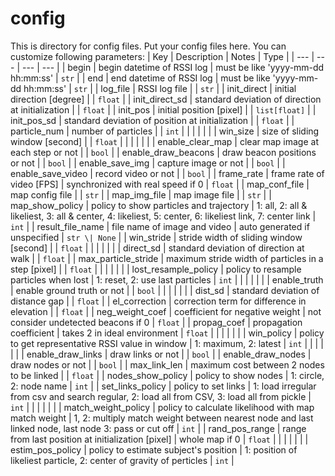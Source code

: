 # config

This is directory for config files.
Put your config files here.
You can customize following parameters:
| Key                  | Description                                          | Notes                                                                                                   | Type          |
| ---                  | ---                                                  | ---                                                                                                     | ---           |
| begin                | begin datetime of RSSI log                           | must be like 'yyyy-mm-dd hh:mm:ss'                                                                      | `str`         |
| end                  | end datetime of RSSI log                             | must be like 'yyyy-mm-dd hh:mm:ss'                                                                      | `str`         |
| log_file             | RSSI log file                                        |                                                                                                         | `str`         |
| init_direct          | initial direction [degree]                           |                                                                                                         | `float`       |
| init_direct_sd       | standard deviation of direction at initialization    |                                                                                                         | `float`       |
| init_pos             | initial position [pixel]                             |                                                                                                         | `list[float]` |
| init_pos_sd          | standard deviation of position at initialization     |                                                                                                         | `float`       |
| particle_num         | number of particles                                  |                                                                                                         | `int`         |
|                      |                                                      |                                                                                                         |               |
| win_size             | size of sliding window [second]                      |                                                                                                         | `float`       |
|                      |                                                      |                                                                                                         |               |
| enable_clear_map     | clear map image at each step or not                  |                                                                                                         | `bool`        |
| enable_draw_beacons  | draw beacon positions or not                         |                                                                                                         | `bool`        |
| enable_save_img      | capture image or not                                 |                                                                                                         | `bool`        |
| enable_save_video    | record video or not                                  |                                                                                                         | `bool`        |
| frame_rate           | frame rate of video [FPS]                            | synchronized with real speed if 0                                                                       | `float`       |
| map_conf_file        | map config file                                      |                                                                                                         | `str`         |
| map_img_file         | map image file                                       |                                                                                                         | `str`         |
| map_show_policy      | policy to show particles and trajectory              | 1: all, 2: all & likeliest, 3: all & center, 4: likeliest, 5: center, 6: likeliest link, 7: center link | `int`         |
| result_file_name     | file name of image and video                         | auto generated if unspecified                                                                           | `str \| None` |
| win_stride           | stride width of sliding window [second]              |                                                                                                         | `float`       |
|                      |                                                      |                                                                                                         |               |
| direct_sd            | standard deviation of direction at walk              |                                                                                                         | `float`       |
| max_particle_stride  | maximum stride width of particles in a step [pixel]  |                                                                                                         | `float`       |
|                      |                                                      |                                                                                                         |               |
| lost_resample_policy | policy to resample particles when lost               | 1: reset, 2: use last particles                                                                         | `int`         |
|                      |                                                      |                                                                                                         |               |
| enable_truth         | enable ground truth or not                           |                                                                                                         | `bool`        |
|                      |                                                      |                                                                                                         |               |
| dist_sd              | standard deviation of distance gap                   |                                                                                                         | `float`       |
| el_correction        | correction term for difference in elevation          |                                                                                                         | `float`       |
| neg_weight_coef      | coefficient for negative weight                      | not consider undetected beacons if 0                                                                    | `float`       |
| propag_coef          | propagation coefficient                              | takes 2 in ideal environment                                                                            | `float`       |
|                      |                                                      |                                                                                                         |               |
| win_policy           | policy to get representative RSSI value in window    | 1: maximum, 2: latest                                                                                   | `int`         |
|                      |                                                      |                                                                                                         |               |
| enable_draw_links    | draw links or not                                    |                                                                                                         | `bool`        |
| enable_draw_nodes    | draw nodes or not                                    |                                                                                                         | `bool`        |
| max_link_len         | maximum cost between 2 nodes to be linked            |                                                                                                         | `float`       |
| nodes_show_policy    | policy to show nodes                                 | 1: circle, 2: node name                                                                                 | `int`         |
| set_links_policy     | policy to set links                                  | 1: load irregular from csv and search regular, 2: load all from CSV, 3: load all from pickle            | `int`         |
|                      |                                                      |                                                                                                         |               |
| match_weight_policy  | policy to calculate likelihood with map match weight | 1, 2: multiply match weight between nearest node and last linked node, last node 3: pass or cut off     | `int`         |
| rand_pos_range       | range from last position at initialization [pixel]   | whole map if 0                                                                                          | `float`       |
|                      |                                                      |                                                                                                         |               |
| estim_pos_policy     | policy to estimate subject's position                | 1: position of likeliest particle, 2: center of gravity of perticles                                    | `int`         |
